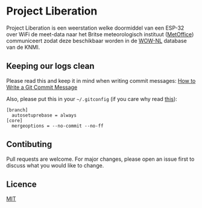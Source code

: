 # Project Liberation
Project Liberation is een weerstation welke doormiddel van een ESP-32 over WiFi
de meet-data naar het Britse meteorologisch instituut
([MetOffice](https://www.metoffice.gov.uk/)) communiceert zodat deze beschikbaar
worden in de [WOW-NL](https://wow.knmi.nl/) database van de KNMI.

## Keeping our logs clean
Please read this and keep it in mind when writing commit messages:
[How to Write a Git Commit Message](https://chris.beams.io/posts/git-commit/)

Also, please put this in your `~/.gitconfig` (if you care why read 
[this](https://kalamuna.atlassian.net/wiki/display/KALA/Git+Workflow)):
```
[branch]
  autosetuprebase = always
[core]
  mergeoptions = --no-commit --no-ff
```

## Contibuting
Pull requests are welcome. For major changes, please open an issue first to discuss what you would like to change.

## Licence
[MIT](./LICENCE)
